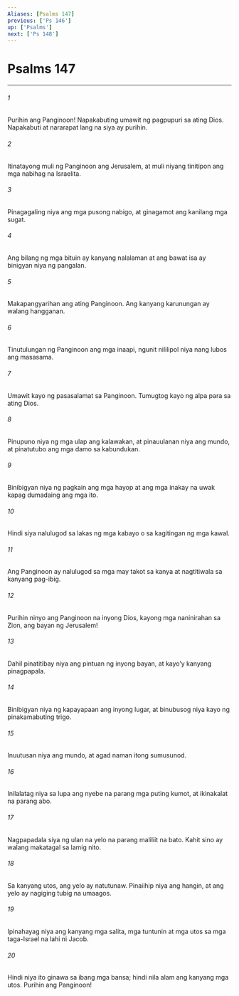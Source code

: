 ```yaml
---
Aliases: [Psalms 147]
previous: ['Ps 146']
up: ['Psalms']
next: ['Ps 148']
---
```

# Psalms 147

***

###### 1
Purihin ang Panginoon! Napakabuting umawit ng pagpupuri sa ating Dios. Napakabuti at nararapat lang na siya ay purihin. 

###### 2
Itinatayong muli ng Panginoon ang Jerusalem, at muli niyang tinitipon ang mga nabihag na Israelita. 

###### 3
Pinagagaling niya ang mga pusong nabigo, at ginagamot ang kanilang mga sugat. 

###### 4
Ang bilang ng mga bituin ay kanyang nalalaman at ang bawat isa ay binigyan niya ng pangalan. 

###### 5
Makapangyarihan ang ating Panginoon. Ang kanyang karunungan ay walang hangganan. 

###### 6
Tinutulungan ng Panginoon ang mga inaapi, ngunit nililipol niya nang lubos ang masasama. 

###### 7
Umawit kayo ng pasasalamat sa Panginoon. Tumugtog kayo ng alpa para sa ating Dios. 

###### 8
Pinupuno niya ng mga ulap ang kalawakan, at pinauulanan niya ang mundo, at pinatutubo ang mga damo sa kabundukan. 

###### 9
Binibigyan niya ng pagkain ang mga hayop at ang mga inakay na uwak kapag dumadaing ang mga ito. 

###### 10
Hindi siya nalulugod sa lakas ng mga kabayo o sa kagitingan ng mga kawal. 

###### 11
Ang Panginoon ay nalulugod sa mga may takot sa kanya at nagtitiwala sa kanyang pag-ibig. 

###### 12
Purihin ninyo ang Panginoon na inyong Dios, kayong mga naninirahan sa Zion, ang bayan ng Jerusalem! 

###### 13
Dahil pinatitibay niya ang pintuan ng inyong bayan, at kayoʼy kanyang pinagpapala. 

###### 14
Binibigyan niya ng kapayapaan ang inyong lugar, at binubusog niya kayo ng pinakamabuting trigo. 

###### 15
Inuutusan niya ang mundo, at agad naman itong sumusunod. 

###### 16
Inilalatag niya sa lupa ang nyebe na parang mga puting kumot, at ikinakalat na parang abo. 

###### 17
Nagpapadala siya ng ulan na yelo na parang maliliit na bato. Kahit sino ay walang makatagal sa lamig nito. 

###### 18
Sa kanyang utos, ang yelo ay natutunaw. Pinaiihip niya ang hangin, at ang yelo ay nagiging tubig na umaagos. 

###### 19
Ipinahayag niya ang kanyang mga salita, mga tuntunin at mga utos sa mga taga-Israel na lahi ni Jacob. 

###### 20
Hindi niya ito ginawa sa ibang mga bansa; hindi nila alam ang kanyang mga utos. Purihin ang Panginoon!
